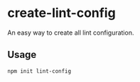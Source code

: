 # create-lint-config
An easy way to create all lint configuration.
## Usage

```
npm init lint-config
```